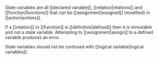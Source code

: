 State variables are all [[declared variable]], [[relation|relations]] and [[function|functions]] that can be [[assignment|assigned]] (modified) in [[action|actions]].

If a [[relation]] or [[function]] is [[definition|defined]] then it is immutable and not a state variable. Attempting to [[assignment|assign]] to a defined variable produces an error.

State variables should not be confused with [[logical variable|logical variables]].